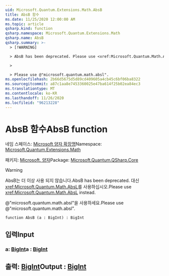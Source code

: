 ```yaml
---
uid: Microsoft.Quantum.Extensions.Math.AbsB
title: AbsB 함수
ms.date: 11/25/2020 12:00:00 AM
ms.topic: article
qsharp.kind: function
qsharp.namespace: Microsoft.Quantum.Extensions.Math
qsharp.name: AbsB
qsharp.summary: >-
  > [!WARNING]

  > AbsB has been deprecated. Please use <xref:Microsoft.Quantum.Math.AbsL> instead.

  >

  > Please use @"microsoft.quantum.math.absl".
ms.openlocfilehash: 2b66d5675d5d89cd409605a4cb45c6bf06ba8322
ms.sourcegitcommit: a87c1aa8e7453360025e47ba614f25b02ea84ec3
ms.translationtype: MT
ms.contentlocale: ko-KR
ms.lasthandoff: 11/26/2020
ms.locfileid: "96213228"
---
```

# <a name="absb-function"></a><span data-ttu-id="6f42b-102">AbsB 함수</span><span class="sxs-lookup"><span data-stu-id="6f42b-102">AbsB function</span></span>

<span data-ttu-id="6f42b-103">네임 스페이스: [Microsoft 양자 확장명](xref:Microsoft.Quantum.Extensions.Math)</span><span class="sxs-lookup"><span data-stu-id="6f42b-103">Namespace: [Microsoft.Quantum.Extensions.Math](xref:Microsoft.Quantum.Extensions.Math)</span></span>

<span data-ttu-id="6f42b-104">패키지: [Microsoft. 양자](https://nuget.org/packages/Microsoft.Quantum.QSharp.Core)</span><span class="sxs-lookup"><span data-stu-id="6f42b-104">Package: [Microsoft.Quantum.QSharp.Core](https://nuget.org/packages/Microsoft.Quantum.QSharp.Core)</span></span>


> [!WARNING]
> <span data-ttu-id="6f42b-105">AbsB는 더 이상 사용 되지 않습니다.</span><span class="sxs-lookup"><span data-stu-id="6f42b-105">AbsB has been deprecated.</span></span> <span data-ttu-id="6f42b-106">대신 <xref:Microsoft.Quantum.Math.AbsL>를 사용하십시오.</span><span class="sxs-lookup"><span data-stu-id="6f42b-106">Please use <xref:Microsoft.Quantum.Math.AbsL> instead.</span></span>
>
> <span data-ttu-id="6f42b-107">@"microsoft.quantum.math.absl"을 사용하세요.</span><span class="sxs-lookup"><span data-stu-id="6f42b-107">Please use @"microsoft.quantum.math.absl".</span></span>



```qsharp
function AbsB (a : BigInt) : BigInt
```


## <a name="input"></a><span data-ttu-id="6f42b-108">입력</span><span class="sxs-lookup"><span data-stu-id="6f42b-108">Input</span></span>

### <a name="a--bigint"></a><span data-ttu-id="6f42b-109">a: [BigInt](xref:microsoft.quantum.lang-ref.bigint)</span><span class="sxs-lookup"><span data-stu-id="6f42b-109">a : [BigInt](xref:microsoft.quantum.lang-ref.bigint)</span></span>





## <a name="output--bigint"></a><span data-ttu-id="6f42b-110">출력: [BigInt](xref:microsoft.quantum.lang-ref.bigint)</span><span class="sxs-lookup"><span data-stu-id="6f42b-110">Output : [BigInt](xref:microsoft.quantum.lang-ref.bigint)</span></span>


